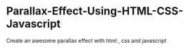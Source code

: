 # Parallax-Effect-Using-HTML-CSS-Javascript
Create an awesome parallax effect with html , css and javascript
